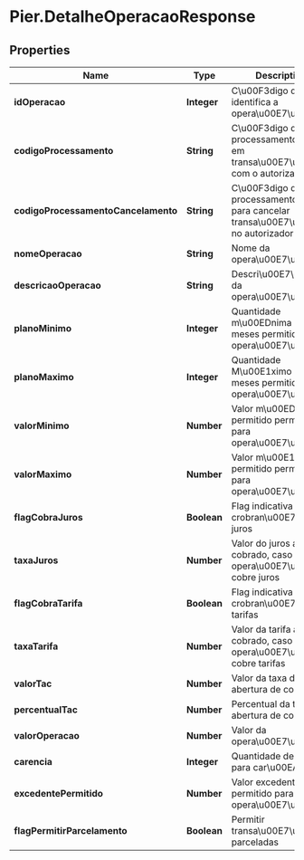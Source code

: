 # Pier.DetalheOperacaoResponse

## Properties
Name | Type | Description | Notes
------------ | ------------- | ------------- | -------------
**idOperacao** | **Integer** | C\u00F3digo que identifica a opera\u00E7\u00E3o | [optional] 
**codigoProcessamento** | **String** | C\u00F3digo de processamento usado em transa\u00E7\u00F5es com o autorizador | [optional] 
**codigoProcessamentoCancelamento** | **String** | C\u00F3digo de processamento usado para cancelar transa\u00E7\u00F5es no autorizador | [optional] 
**nomeOperacao** | **String** | Nome da opera\u00E7\u00E3o | [optional] 
**descricaoOperacao** | **String** | Descri\u00E7\u00E3o da opera\u00E7\u00E3o | [optional] 
**planoMinimo** | **Integer** | Quantidade m\u00EDnima de meses permitido para opera\u00E7\u00E3o | [optional] 
**planoMaximo** | **Integer** | Quantidade M\u00E1ximo de meses permitido para opera\u00E7\u00E3o | [optional] 
**valorMinimo** | **Number** |  Valor m\u00EDnimo permitido permitido para opera\u00E7\u00E3o | [optional] 
**valorMaximo** | **Number** |  Valor m\u00E1ximo permitido permitido para opera\u00E7\u00E3o | [optional] 
**flagCobraJuros** | **Boolean** | Flag indicativa para crobran\u00E7a de juros | [optional] 
**taxaJuros** | **Number** | Valor do juros a ser cobrado, caso opera\u00E7\u00E3o cobre juros | [optional] 
**flagCobraTarifa** | **Boolean** | Flag indicativa para crobran\u00E7a de tarifas | [optional] 
**taxaTarifa** | **Number** | Valor da tarifa a ser cobrado, caso opera\u00E7\u00E3o cobre tarifas | [optional] 
**valorTac** | **Number** | Valor da taxa de abertura de conta | [optional] 
**percentualTac** | **Number** | Percentual da taxa de abertura de conta | [optional] 
**valorOperacao** | **Number** | Valor da opera\u00E7\u00E3o | [optional] 
**carencia** | **Integer** | Quantidade de meses para car\u00EAncia | [optional] 
**excedentePermitido** | **Number** | Valor excedente permitido para opera\u00E7\u00E3o | [optional] 
**flagPermitirParcelamento** | **Boolean** | Permitir transa\u00E7\u00F5es parceladas | [optional] 


